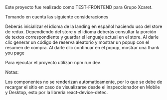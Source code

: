 Este proyecto fue realizado como TEST-FRONTEND para Grupo Xcaret. 

Tomando en cuenta las siguiente consideraciones 


Deberás inicializar el idioma de la landing en español haciendo uso del store de redux.
Dependiendo del store y el idioma deberás consultar la porción de textos correspondiente y guardar el lenguaje actual en el store.
Al darle clic generar un código de reserva aleatorio y mostrar un popup con el resumen de compra.
Al darle clic continuar en el popup, mostrar una thank you page

Para ejecutar el proyecto utilizar:  npm run dev

Notas:

Los componentes no se renderizan automaticamente, por lo que se debe de recargar el sitio en caso de visualizarse desde el inspeccionador
en Mobile y Desktop, esto por la librería react-device-detec.
